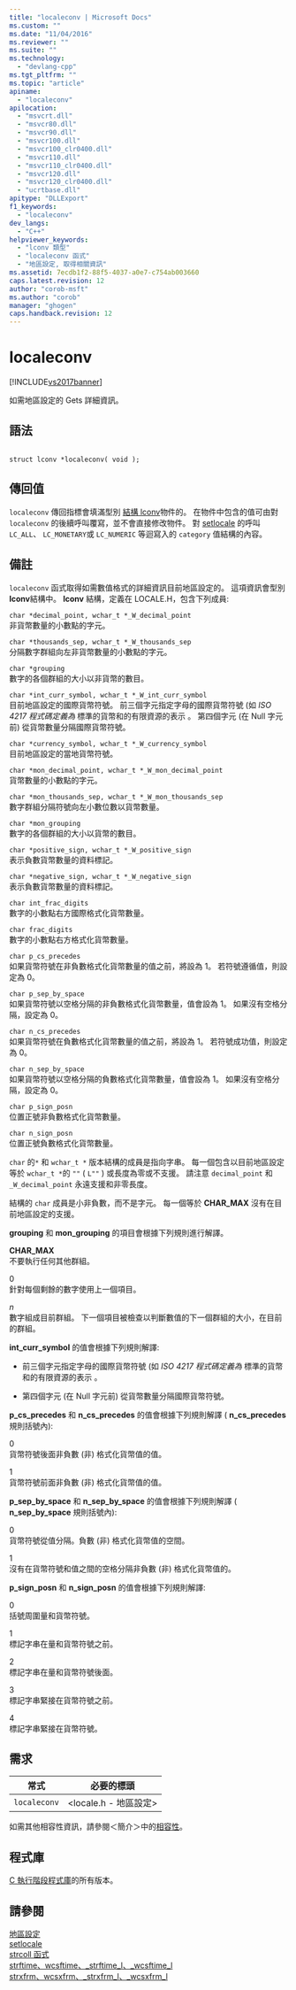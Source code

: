 ```yaml
---
title: "localeconv | Microsoft Docs"
ms.custom: ""
ms.date: "11/04/2016"
ms.reviewer: ""
ms.suite: ""
ms.technology: 
  - "devlang-cpp"
ms.tgt_pltfrm: ""
ms.topic: "article"
apiname: 
  - "localeconv"
apilocation: 
  - "msvcrt.dll"
  - "msvcr80.dll"
  - "msvcr90.dll"
  - "msvcr100.dll"
  - "msvcr100_clr0400.dll"
  - "msvcr110.dll"
  - "msvcr110_clr0400.dll"
  - "msvcr120.dll"
  - "msvcr120_clr0400.dll"
  - "ucrtbase.dll"
apitype: "DLLExport"
f1_keywords: 
  - "localeconv"
dev_langs: 
  - "C++"
helpviewer_keywords: 
  - "lconv 類型"
  - "localeconv 函式"
  - "地區設定, 取得相關資訊"
ms.assetid: 7ecdb1f2-88f5-4037-a0e7-c754ab003660
caps.latest.revision: 12
author: "corob-msft"
ms.author: "corob"
manager: "ghogen"
caps.handback.revision: 12
---
```

# localeconv
[!INCLUDE[vs2017banner](../../assembler/inline/includes/vs2017banner.md)]

如需地區設定的 Gets 詳細資訊。  
  
## 語法  
  
```  
  
struct lconv *localeconv( void );  
```  
  
## 傳回值  
 `localeconv` 傳回指標會填滿型別 [結構 lconv](../../c-runtime-library/standard-types.md)物件的。  在物件中包含的值可由對 `localeconv` 的後續呼叫覆寫，並不會直接修改物件。  對 [setlocale](../../c-runtime-library/reference/setlocale-wsetlocale.md) 的呼叫 `LC_ALL`、 `LC_MONETARY`或 `LC_NUMERIC` 等迴寫入的 `category` 值結構的內容。  
  
## 備註  
 `localeconv` 函式取得如需數值格式的詳細資訊目前地區設定的。  這項資訊會型別 **lconv**結構中。  **lconv** 結構，定義在 LOCALE.H，包含下列成員:  
  
 `char *decimal_point, wchar_t *_W_decimal_point`  
 非貨幣數量的小數點的字元。  
  
 `char *thousands_sep, wchar_t *_W_thousands_sep`  
 分隔數字群組向左非貨幣數量的小數點的字元。  
  
 `char *grouping`  
 數字的各個群組的大小以非貨幣的數目。  
  
 `char *int_curr_symbol, wchar_t *_W_int_curr_symbol`  
 目前地區設定的國際貨幣符號。  前三個字元指定字母的國際貨幣符號 \(如 *ISO 4217 程式碼定義為* 標準的貨幣和的有限資源的表示 。  第四個字元 \(在 Null 字元前\) 從貨幣數量分隔國際貨幣符號。  
  
 `char *currency_symbol, wchar_t *_W_currency_symbol`  
 目前地區設定的當地貨幣符號。  
  
 `char *mon_decimal_point, wchar_t *_W_mon_decimal_point`  
 貨幣數量的小數點的字元。  
  
 `char *mon_thousands_sep, wchar_t *_W_mon_thousands_sep`  
 數字群組分隔符號向左小數位數以貨幣數量。  
  
 `char *mon_grouping`  
 數字的各個群組的大小以貨幣的數目。  
  
 `char *positive_sign, wchar_t *_W_positive_sign`  
 表示負數貨幣數量的資料標記。  
  
 `char *negative_sign, wchar_t *_W_negative_sign`  
 表示負數貨幣數量的資料標記。  
  
 `char int_frac_digits`  
 數字的小數點右方國際格式化貨幣數量。  
  
 `char frac_digits`  
 數字的小數點右方格式化貨幣數量。  
  
 `char p_cs_precedes`  
 如果貨幣符號在非負數格式化貨幣數量的值之前，將設為 1。  若符號遵循值，則設定為 0。  
  
 `char p_sep_by_space`  
 如果貨幣符號以空格分隔的非負數格式化貨幣數量，值會設為 1。  如果沒有空格分隔，設定為 0。  
  
 `char n_cs_precedes`  
 如果貨幣符號在負數格式化貨幣數量的值之前，將設為 1。  若符號成功值，則設定為 0。  
  
 `char n_sep_by_space`  
 如果貨幣符號以空格分隔的負數格式化貨幣數量，值會設為 1。  如果沒有空格分隔，設定為 0。  
  
 `char p_sign_posn`  
 位置正號非負數格式化貨幣數量。  
  
 `char n_sign_posn`  
 位置正號負數格式化貨幣數量。  
  
 `char` 的`*` 和 `wchar_t *` 版本結構的成員是指向字串。  每一個包含以目前地區設定等於 `wchar_t *`的 `""` \( `L""` \) 或長度為零或不支援。  請注意 `decimal_point` 和 `_W_decimal_point` 永遠支援和非零長度。  
  
 結構的 `char` 成員是小非負數，而不是字元。  每一個等於 **CHAR\_MAX** 沒有在目前地區設定的支援。  
  
 **grouping** 和 **mon\_grouping** 的項目會根據下列規則進行解譯。  
  
 **CHAR\_MAX**  
 不要執行任何其他群組。  
  
 0  
 針對每個剩餘的數字使用上一個項目。  
  
 *n*  
 數字組成目前群組。  下一個項目被檢查以判斷數值的下一個群組的大小，在目前的群組。  
  
 **int\_curr\_symbol** 的值會根據下列規則解譯:  
  
-   前三個字元指定字母的國際貨幣符號 \(如 *ISO 4217 程式碼定義為* 標準的貨幣和的有限資源的表示 。  
  
-   第四個字元 \(在 Null 字元前\) 從貨幣數量分隔國際貨幣符號。  
  
 **p\_cs\_precedes** 和 **n\_cs\_precedes** 的值會根據下列規則解譯 \( **n\_cs\_precedes** 規則括號內\):  
  
 0  
 貨幣符號後面非負數 \(非\) 格式化貨幣值的值。  
  
 1  
 貨幣符號前面非負數 \(非\) 格式化貨幣值的值。  
  
 **p\_sep\_by\_space** 和 **n\_sep\_by\_space** 的值會根據下列規則解譯 \( **n\_sep\_by\_space** 規則括號內\):  
  
 0  
 貨幣符號從值分隔。負數 \(非\) 格式化貨幣值的空間。  
  
 1  
 沒有在貨幣符號和值之間的空格分隔非負數 \(非\) 格式化貨幣值的。  
  
 **p\_sign\_posn** 和 **n\_sign\_posn** 的值會根據下列規則解譯:  
  
 0  
 括號周圍量和貨幣符號。  
  
 1  
 標記字串在量和貨幣符號之前。  
  
 2  
 標記字串在量和貨幣符號後面。  
  
 3  
 標記字串緊接在貨幣符號之前。  
  
 4  
 標記字串緊接在貨幣符號。  
  
## 需求  
  
|常式|必要的標頭|  
|--------|-----------|  
|`localeconv`|\<locale.h \- 地區設定\>|  
  
 如需其他相容性資訊，請參閱＜簡介＞中的[相容性](../../c-runtime-library/compatibility.md)。  
  
## 程式庫  
 [C 執行階段程式庫](../../c-runtime-library/crt-library-features.md)的所有版本。  
  
## 請參閱  
 [地區設定](../../c-runtime-library/locale.md)   
 [setlocale](../../preprocessor/setlocale.md)   
 [strcoll 函式](../../c-runtime-library/strcoll-functions.md)   
 [strftime、wcsftime、\_strftime\_l、\_wcsftime\_l](../../c-runtime-library/reference/strftime-wcsftime-strftime-l-wcsftime-l.md)   
 [strxfrm、wcsxfrm、\_strxfrm\_l、\_wcsxfrm\_l](../../c-runtime-library/reference/strxfrm-wcsxfrm-strxfrm-l-wcsxfrm-l.md)
